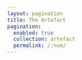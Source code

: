 ```yaml
---
layout: pagination
title: The Artefact
pagination:
  enabled: true
  collection: artefact
  permalink: /:num/
---
```

